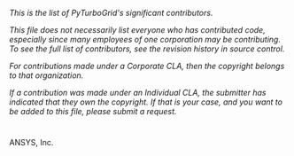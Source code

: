 *This is the list of PyTurboGrid's significant contributors.*

*This file does not necessarily list everyone who has contributed code,
 especially since many employees of one corporation may be contributing.
 To see the full list of contributors, see the revision history in
 source control.*

 *For contributions made under a Corporate CLA, then the copyright
 belongs to that organization.*

 *If a contribution was made under an Individual CLA, the submitter
 has indicated that they own the copyright. If that is your case, and
 you want to be added to this file, please submit a request.*
#
ANSYS, Inc.